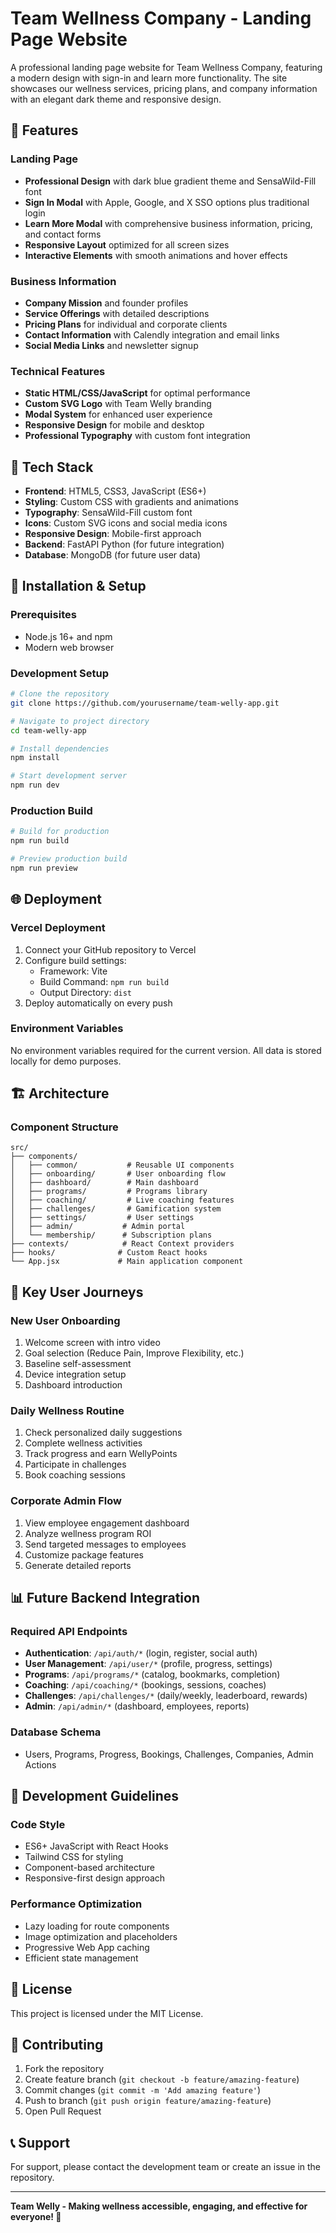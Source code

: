# Team Wellness Company - Landing Page Website

A professional landing page website for Team Wellness Company, featuring a modern design with sign-in and learn more functionality. The site showcases our wellness services, pricing plans, and company information with an elegant dark theme and responsive design.

## 🌟 Features

### Landing Page
- **Professional Design** with dark blue gradient theme and SensaWild-Fill font
- **Sign In Modal** with Apple, Google, and X SSO options plus traditional login
- **Learn More Modal** with comprehensive business information, pricing, and contact forms
- **Responsive Layout** optimized for all screen sizes
- **Interactive Elements** with smooth animations and hover effects

### Business Information
- **Company Mission** and founder profiles
- **Service Offerings** with detailed descriptions
- **Pricing Plans** for individual and corporate clients
- **Contact Information** with Calendly integration and email links
- **Social Media Links** and newsletter signup

### Technical Features
- **Static HTML/CSS/JavaScript** for optimal performance
- **Custom SVG Logo** with Team Welly branding
- **Modal System** for enhanced user experience
- **Responsive Design** for mobile and desktop
- **Professional Typography** with custom font integration

## 🚀 Tech Stack

- **Frontend**: HTML5, CSS3, JavaScript (ES6+)
- **Styling**: Custom CSS with gradients and animations
- **Typography**: SensaWild-Fill custom font
- **Icons**: Custom SVG icons and social media icons
- **Responsive Design**: Mobile-first approach
- **Backend**: FastAPI Python (for future integration)
- **Database**: MongoDB (for future user data)

## 📱 Installation & Setup

### Prerequisites
- Node.js 16+ and npm
- Modern web browser

### Development Setup
```bash
# Clone the repository
git clone https://github.com/yourusername/team-welly-app.git

# Navigate to project directory
cd team-welly-app

# Install dependencies
npm install

# Start development server
npm run dev
```

### Production Build
```bash
# Build for production
npm run build

# Preview production build
npm run preview
```

## 🌐 Deployment

### Vercel Deployment
1. Connect your GitHub repository to Vercel
2. Configure build settings:
   - Framework: Vite
   - Build Command: `npm run build`
   - Output Directory: `dist`
3. Deploy automatically on every push

### Environment Variables
No environment variables required for the current version. All data is stored locally for demo purposes.

## 🏗️ Architecture

### Component Structure
```
src/
├── components/
│   ├── common/           # Reusable UI components
│   ├── onboarding/       # User onboarding flow
│   ├── dashboard/        # Main dashboard
│   ├── programs/         # Programs library
│   ├── coaching/         # Live coaching features
│   ├── challenges/       # Gamification system
│   ├── settings/         # User settings
│   ├── admin/           # Admin portal
│   └── membership/      # Subscription plans
├── contexts/            # React Context providers
├── hooks/              # Custom React hooks
└── App.jsx             # Main application component
```

## 🎯 Key User Journeys

### New User Onboarding
1. Welcome screen with intro video
2. Goal selection (Reduce Pain, Improve Flexibility, etc.)
3. Baseline self-assessment
4. Device integration setup
5. Dashboard introduction

### Daily Wellness Routine
1. Check personalized daily suggestions
2. Complete wellness activities
3. Track progress and earn WellyPoints
4. Participate in challenges
5. Book coaching sessions

### Corporate Admin Flow
1. View employee engagement dashboard
2. Analyze wellness program ROI
3. Send targeted messages to employees
4. Customize package features
5. Generate detailed reports

## 📊 Future Backend Integration

### Required API Endpoints
- **Authentication**: `/api/auth/*` (login, register, social auth)
- **User Management**: `/api/user/*` (profile, progress, settings)
- **Programs**: `/api/programs/*` (catalog, bookmarks, completion)
- **Coaching**: `/api/coaching/*` (bookings, sessions, coaches)
- **Challenges**: `/api/challenges/*` (daily/weekly, leaderboard, rewards)
- **Admin**: `/api/admin/*` (dashboard, employees, reports)

### Database Schema
- Users, Programs, Progress, Bookings, Challenges, Companies, Admin Actions

## 🔧 Development Guidelines

### Code Style
- ES6+ JavaScript with React Hooks
- Tailwind CSS for styling
- Component-based architecture
- Responsive-first design approach

### Performance Optimization
- Lazy loading for route components
- Image optimization and placeholders
- Progressive Web App caching
- Efficient state management

## 📄 License

This project is licensed under the MIT License.

## 🤝 Contributing

1. Fork the repository
2. Create feature branch (`git checkout -b feature/amazing-feature`)
3. Commit changes (`git commit -m 'Add amazing feature'`)
4. Push to branch (`git push origin feature/amazing-feature`)
5. Open Pull Request

## 📞 Support

For support, please contact the development team or create an issue in the repository.

---

**Team Welly - Making wellness accessible, engaging, and effective for everyone! 🌱**
